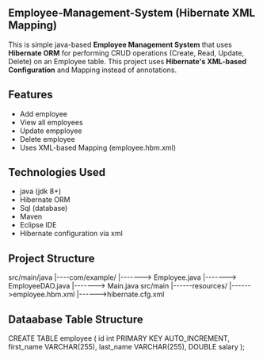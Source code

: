 ## Employee-Management-System (Hibernate XML Mapping)
This is simple java-based **Employee Management System** that uses **Hibernate ORM**
for performing CRUD operations (Create, Read, Update, Delete) on an Employee table. This project uses **Hibernate's XML-based Configuration** and Mapping instead of annotations.

## Features
- Add employee
- View all employees
- Update empployee
- Delete employee
- Uses XML-based Mapping (employee.hbm.xml)
## Technologies Used
- java (jdk 8+)
- Hibernate ORM
- Sql (database)
- Maven
- Eclipse IDE
- Hibernate configuration via xml
  
## Project Structure
src/main/java 
             |----com/example/ 
                         |-------> Employee.java 
                         |-------> EmployeeDAO.java 
                         |-------> Main.java 
src/main
            |------resources/ 
                        |------>employee.hbm.xml 
                        |------>hibernate.cfg.xml


## Dataabase Table Structure
 CREATE TABLE employee (
id int PRIMARY KEY AUTO_INCREMENT,
first_name VARCHAR(255),
last_name VARCHAR(255),
DOUBLE salary
);
